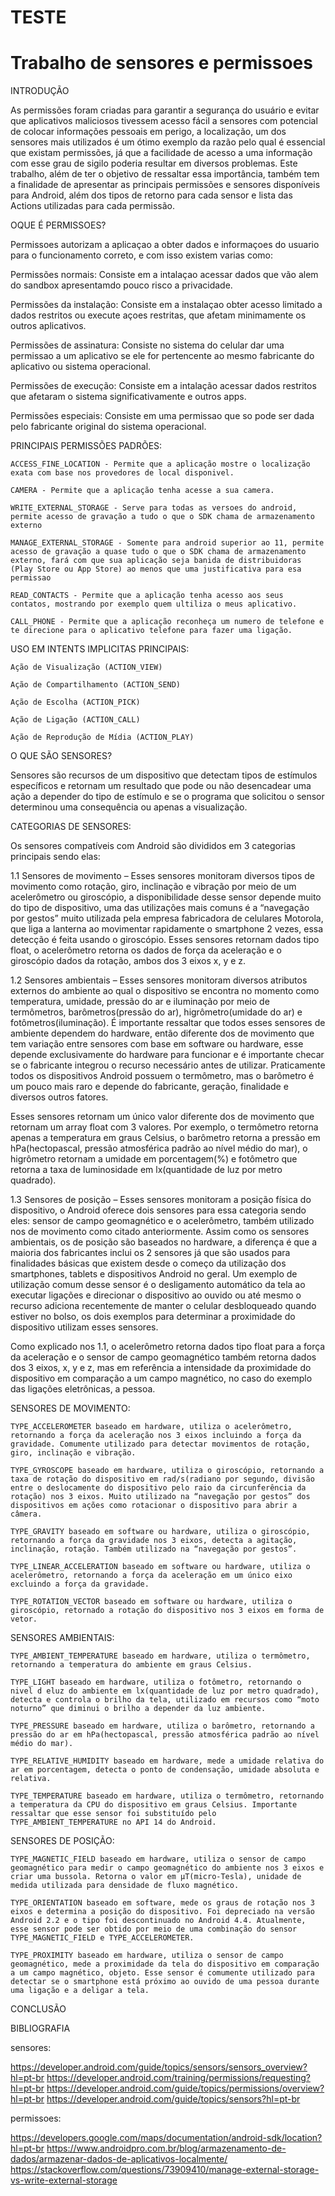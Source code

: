 # TESTE
# Trabalho de sensores e permissoes 

INTRODUÇÃO

As permissões foram criadas para garantir a segurança do usuário e evitar que aplicativos maliciosos tivessem acesso fácil a sensores com potencial de colocar informações pessoais em perigo, a localização, um dos sensores mais utilizados é um ótimo exemplo da razão pelo qual é essencial que existam permissões, já que a facilidade de acesso a uma informação com esse grau de sigilo poderia resultar em diversos problemas.
Este trabalho, além de ter o objetivo de ressaltar essa importância, também tem a finalidade de apresentar as principais permissões e sensores disponíveis para Android, além dos tipos de retorno para cada sensor e lista das Actions utilizadas para cada permissão.

OQUE É PERMISSOES?

Permissoes autorizam a aplicaçao a obter dados e informaçoes do usuario para o funcionamento correto, e com isso existem varias como:

Permissões normais:
Consiste em a intalaçao acessar dados que vão alem do sandbox apresentamdo pouco risco a privacidade.

Permissões da instalação:
Consiste em a instalaçao obter acesso limitado a dados restritos ou execute açoes restritas, que afetam minimamente os outros aplicativos.

Permissões de assinatura:
Consiste no sistema do celular dar uma permissao a um aplicativo se ele for pertencente ao mesmo fabricante do aplicativo ou sistema operacional.

Permissões de execução:
Consiste em a intalação  acessar dados restritos que afetaram o sistema significativamente e outros apps.

Permissões especiais:
Consiste em uma permissao que so pode ser dada pelo fabricante original do sistema operacional.

PRINCIPAIS PERMISSÕES PADRÕES:
````
ACCESS_FINE_LOCATION - Permite que a aplicação mostre o localização exata com base nos provedores de local disponivel.
````
````
CAMERA - Permite que a aplicação tenha acesse a sua camera.
````
````
WRITE_EXTERNAL_STORAGE - Serve para todas as versoes do android, permite acesso de gravação a tudo o que o SDK chama de armazenamento externo 
````
````
MANAGE_EXTERNAL_STORAGE - Somente para android superior ao 11, permite acesso de gravação a quase tudo o que o SDK chama de armazenamento externo, fará com que sua aplicação seja banida de distribuidoras (Play Store ou App Store) ao menos que uma justificativa para esa permissao 
````
````
READ_CONTACTS - Permite que a aplicação tenha acesso aos seus contatos, mostrando por exemplo quem ultiliza o meus aplicativo.
````
````
CALL_PHONE - Permite que a aplicação reconheça um numero de telefone e te direcione para o aplicativo telefone para fazer uma ligação.
````
USO EM INTENTS IMPLICITAS PRINCIPAIS: 
````
Ação de Visualização (ACTION_VIEW)
````
````
Ação de Compartilhamento (ACTION_SEND)
````
````
Ação de Escolha (ACTION_PICK)
````
````
Ação de Ligação (ACTION_CALL)
````
````
Ação de Reprodução de Mídia (ACTION_PLAY)
````
O QUE SÃO SENSORES?

Sensores são recursos de um dispositivo que detectam tipos de estímulos específicos e retornam um resultado que pode ou não desencadear uma ação a depender do tipo de estímulo e se o programa que solicitou o sensor determinou uma consequência ou apenas a visualização.

CATEGORIAS DE SENSORES:

Os sensores compatíveis com Android são divididos em 3 categorias principais sendo elas:

1.1
Sensores de movimento – Esses sensores monitoram diversos tipos de movimento como rotação, giro, inclinação e vibração por meio de um acelerômetro ou giroscópio, a disponibilidade desse sensor depende muito do tipo de dispositivo, uma das utilizações mais comuns é a “navegação por gestos” muito utilizada pela empresa fabricadora de celulares Motorola, que liga a lanterna ao movimentar rapidamente o smartphone 2 vezes, essa detecção é feita usando o giroscópio.
Esses sensores retornam dados tipo float, o acelerômetro retorna os dados de força da aceleração e o giroscópio dados da rotação, ambos dos 3 eixos x, y e z.

1.2
Sensores ambientais – Esses sensores monitoram diversos atributos externos do ambiente ao qual o dispositivo se encontra no momento como temperatura, umidade, pressão do ar e iluminação por meio de termômetros, barômetros(pressão do ar), higrômetro(umidade do ar) e fotômetros(iluminação). É importante ressaltar que todos esses sensores de ambiente dependem do hardware, então diferente dos de movimento que tem variação entre sensores com base em software ou hardware, esse depende exclusivamente do hardware para funcionar e é importante checar se o fabricante integrou o recurso necessário antes de utilizar. Praticamente todos os dispositivos Android possuem o termômetro, mas o barômetro é um pouco mais raro e depende do fabricante, geração, finalidade e diversos outros fatores.

Esses sensores retornam um único valor diferente dos de movimento que retornam um array float com 3 valores. Por exemplo, o termômetro retorna apenas a temperatura em graus Celsius, o barômetro retorna a pressão em hPa(hectopascal, pressão atmosférica padrão ao nível médio do mar), o higrômetro retornam a umidade em porcentagem(%) e fotômetro que retorna a taxa de luminosidade em lx(quantidade de luz por metro quadrado).

1.3
Sensores de posição – Esses sensores monitoram a posição física do dispositivo, o Android oferece dois sensores para essa categoria sendo eles: sensor de campo geomagnético e o acelerômetro, também utilizado nos de movimento como citado anteriormente. Assim como os sensores ambientais, os de posição são baseados no hardware, a diferença é que a maioria dos fabricantes inclui os 2 sensores já que são usados para finalidades básicas que existem desde o começo da utilização dos smartphones, tablets e dispositivos Android no geral. Um exemplo de utilização comum desse sensor é o desligamento automático da tela ao executar ligações e direcionar o dispositivo ao ouvido ou até mesmo o recurso adiciona recentemente de manter o celular desbloqueado quando estiver no bolso, os dois exemplos para determinar a proximidade do dispositivo utilizam esses sensores.

Como explicado nos 1.1, o acelerômetro retorna dados tipo float para a força da aceleração e o sensor de campo geomagnético também retorna dados dos 3 eixos, x, y e z, mas em referência a intensidade da proximidade do dispositivo em comparação a um campo magnético, no caso do exemplo das ligações eletrônicas, a pessoa.

SENSORES DE MOVIMENTO:

````
TYPE_ACCELEROMETER baseado em hardware, utiliza o acelerômetro, retornando a força da aceleração nos 3 eixos incluindo a força da gravidade. Comumente utilizado para detectar movimentos de rotação, giro, inclinação e vibração.
````
````
TYPE_GYROSCOPE baseado em hardware, utiliza o giroscópio, retornando a taxa de rotação do dispositivo em rad/s(radiano por segundo, divisão entre o deslocamente do dispositivo pelo raio da circunferência da rotação) nos 3 eixos. Muito utilizado na “navegação por gestos” dos dispositivos em ações como rotacionar o dispositivo para abrir a câmera.
````
````
TYPE_GRAVITY baseado em software ou hardware, utiliza o giroscópio, retornando a força da gravidade nos 3 eixos, detecta a agitação, inclinação, rotação. Também utilizado na “navegação por gestos”.
````
````
TYPE_LINEAR_ACCELERATION baseado em software ou hardware, utiliza o acelerômetro, retornando a força da aceleração em um único eixo excluindo a força da gravidade.
````
````
TYPE_ROTATION_VECTOR baseado em software ou hardware, utiliza o giroscópio, retornado a rotação do dispositivo nos 3 eixos em forma de vetor.
````

SENSORES AMBIENTAIS:
````
TYPE_AMBIENT_TEMPERATURE baseado em hardware, utiliza o termômetro, retornando a temperatura do ambiente em graus Celsius.
````
````
TYPE_LIGHT baseado em hardware, utiliza o fotômetro, retornando o nivel d eluz do ambiente em lx(quantidade de luz por metro quadrado), detecta e controla o brilho da tela, utilizado em recursos como “moto noturno” que diminui o brilho a depender da luz ambiente.
````
````
TYPE_PRESSURE baseado em hardware, utiliza o barômetro, retornando a pressão do ar em hPa(hectopascal, pressão atmosférica padrão ao nível médio do mar).
````
````
TYPE_RELATIVE_HUMIDITY baseado em hardware, mede a umidade relativa do ar em porcentagem, detecta o ponto de condensação, umidade absoluta e relativa.
````
````
TYPE_TEMPERATURE baseado em hardware, utiliza o termômetro, retornando a temperatura da CPU do dispositivo em graus Celsius. Importante ressaltar que esse sensor foi substituído pelo TYPE_AMBIENT_TEMPERATURE no API 14 do Android.
````
SENSORES DE POSIÇÃO:
````
TYPE_MAGNETIC_FIELD baseado em hardware, utiliza o sensor de campo geomagnético para medir o campo geomagnético do ambiente nos 3 eixos e criar uma bussola. Retorna o valor em μT(micro-Tesla), unidade de medida utilizada para densidade de fluxo magnético.
````
````
TYPE_ORIENTATION baseado em software, mede os graus de rotação nos 3 eixos e determina a posição do dispositivo. Foi depreciado na versão Android 2.2 e o tipo foi descontinuado no Android 4.4. Atualmente, esse sensor pode ser obtido por meio de uma combinação do sensor TYPE_MAGNETIC_FIELD e TYPE_ACCELEROMETER.
````
````
TYPE_PROXIMITY baseado em hardware, utiliza o sensor de campo geomagnético, mede a proximidade da tela do dispositivo em comparação a um campo magnético, objeto. Esse sensor é comumente utilizado para detectar se o smartphone está próximo ao ouvido de uma pessoa durante uma ligação e a deligar a tela.
````
CONCLUSÃO

BIBLIOGRAFIA

sensores:

https://developer.android.com/guide/topics/sensors/sensors_overview?hl=pt-br
https://developer.android.com/training/permissions/requesting?hl=pt-br
https://developer.android.com/guide/topics/permissions/overview?hl=pt-br
https://developer.android.com/guide/topics/sensors?hl=pt-br

permissoes:

https://developers.google.com/maps/documentation/android-sdk/location?hl=pt-br
https://www.androidpro.com.br/blog/armazenamento-de-dados/armazenar-dados-de-aplicativos-localmente/
https://stackoverflow.com/questions/73909410/manage-external-storage-vs-write-external-storage
